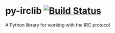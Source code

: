 # py-irclib [![Build Status](https://travis-ci.org/TotallyNotRobots/py-irclib.svg?branch=master)](https://travis-ci.org/TotallyNotRobots/py-irclib)
A Python library for working with the IRC protocol
